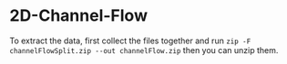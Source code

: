 # 2D-Channel-Flow
To extract the data, first collect the files together and run `zip -F channelFlowSplit.zip --out channelFlow.zip` then you can unzip them.
